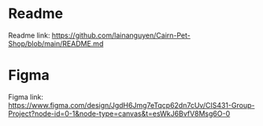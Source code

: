 # Readme

Readme link: https://github.com/lainanguyen/Cairn-Pet-Shop/blob/main/README.md

# Figma

Figma link: https://www.figma.com/design/JgdH6Jmg7eTqcp62dn7cUv/CIS431-Group-Project?node-id=0-1&node-type=canvas&t=esWkJ6BvfV8Msg6O-0

